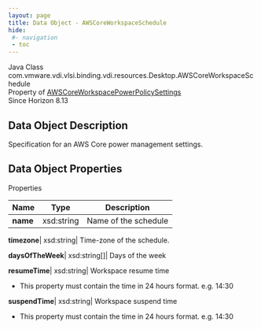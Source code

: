 ```yaml
---
layout: page
title: Data Object - AWSCoreWorkspaceSchedule
hide:
 #- navigation
 - toc
---
```






Java Class
    com.vmware.vdi.vlsi.binding.vdi.resources.Desktop.AWSCoreWorkspaceSchedule  
Property of
     [AWSCoreWorkspacePowerPolicySettings](vdi.resources.Desktop.AWSCoreWorkspacePowerPolicySettings.md#field_detail)  
Since 
    Horizon 8.13

## Data Object Description 

Specification for an AWS Core power management settings. 

## Data Object Properties

Properties

Name |  Type |  Description   
---|---|---  
**name**|  xsd:string|  Name of the schedule   
  
**timezone**|  xsd:string|  Time-zone of the schedule.   
  
**daysOfTheWeek**|  xsd:string[]|  Days of the week   
  
**resumeTime**|  xsd:string|  Workspace resume time   


  * This property must contain the time in 24 hours format. e.g. 14:30 

  
**suspendTime**|  xsd:string|  Workspace suspend time   


  * This property must contain the time in 24 hours format. e.g. 14:30 

  
  

  

